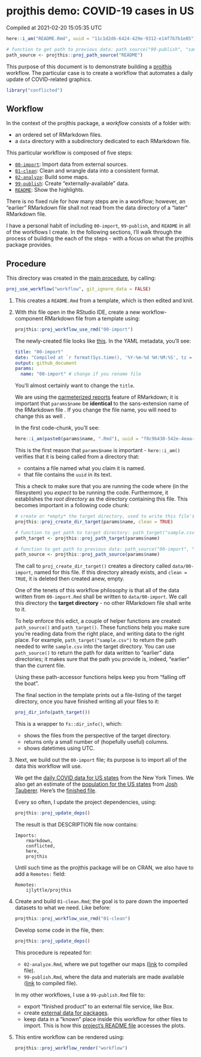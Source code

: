 projthis demo: COVID-19 cases in US
================
Compiled at 2021-02-20 15:05:35 UTC

``` r
here::i_am("README.Rmd", uuid = "11c1d2d6-6424-429e-9312-e14f7b7b1e05")

# function to get path to previous data: path_source("99-publish", "sample.csv")
path_source <- projthis::proj_path_source("README")
```

This purpose of this document is to demonstrate building a
[projthis](https://ijlyttle.github.io/projthis/) workflow. The
particular case is to create a workflow that automates a daily update of
COVID-related graphics.

``` r
library("conflicted")
```

## Workflow

In the context of the projthis package, a *workflow* consists of a
folder with:

-   an ordered set of RMarkdown files.
-   a `data` directory with a subdirectory dedicated to each RMarkdown
    file.

This particular workflow is composed of five steps:

-   [`00-import`](00-import.md): Import data from external sources.
-   [`01-clean`](01-clean.md): Clean and wrangle data into a consistent
    format.
-   [`02-analyze`](02-analyze.md): Build some maps.
-   [`99-publish`](99-publish.md): Create “externally-available” data.
-   [`README`](README.md): Show the highlights.

There is no fixed rule for how many steps are in a workflow; however, an
“earlier” RMarkdown file shall not read from the data directory of a
“later” RMarkdown file.

I have a personal habit of including `00-import`, `99-publish`, and
`README` in all of the workflows I create. In the following sections,
I’ll walk through the process of building the each of the steps - with a
focus on what the projthis package provides.

## Procedure

This directory was created in the [main procedure](../README.md), by
calling:

``` r
proj_use_workflow("workflow", git_ignore_data = FALSE)
```

1.  This creates a `README.Rmd` from a template, which is then edited
    and knit.

2.  With *this* file open in the RStudio IDE, create a new
    workflow-component RMarkdown file from a template using:

    ``` r
    projthis::proj_workflow_use_rmd("00-import")
    ```

    The newly-created file looks like
    [this](https://github.com/ijlyttle/covidStates/blob/create-import/workflow/00-import.Rmd).
    In the YAML metadata, you’ll see:

    ``` yaml
    title: "00-import"
    date: "Compiled at `r format(Sys.time(), '%Y-%m-%d %H:%M:%S', tz = 'UTC')` UTC"
    output: github_document
    params:
      name: "00-import" # change if you rename file
    ```

    You’ll almost certainly want to change the `title`.

    We are using the [parmeterized
    reports](https://bookdown.org/yihui/rmarkdown/parameterized-reports.html)
    feature of RMarkdown; it is important that `params$name` be
    **identical** to the sans-extension name of the RMarkdown file . If
    you change the file name, you will need to change this as well .

    In the first code-chunk, you’ll see:

    ``` r
    here::i_am(paste0(params$name, ".Rmd"), uuid = "f8c9b430-542e-4eaa-b315-bad86866aa06")
    ```

    This is the first reason that `params$name` is important -
    `here::i_am()` verifies that it is being called from a directory
    that:

    -   contains a file named what you claim it is named.
    -   that file contains the `uuid` in its text.

    This a check to make sure that you are running the code where (in
    the filesystem) you *expect* to be running the code. Furthermore, it
    establishes the *root directory* as the directory containing this
    file. This becomes important in a following code chunk:

    ``` r
    # create or *empty* the target directory, used to write this file's data: 
    projthis::proj_create_dir_target(params$name, clean = TRUE)

    # function to get path to target directory: path_target("sample.csv")
    path_target <- projthis::proj_path_target(params$name)

    # function to get path to previous data: path_source("00-import", "sample.csv")
    path_source <- projthis::proj_path_source(params$name)
    ```

    The call to `proj_create_dir_target()` creates a directory called
    `data/00-import`, named for this file. If this directory already
    exists, and `clean = TRUE`, it is deleted then created anew, empty.

    One of the tenets of this workflow philosophy is that all of the
    data written from `00-import.Rmd` shall be written to
    `data/00-import`. We call this directory the **target directory** -
    no other RMarkdown file shall write to it.

    To help enforce this edict, a couple of helper functions are
    created: `path_source()` and `path_target()`. These functions help
    you make sure you’re reading data from the right place, and writing
    data to the right place. For example, `path_target("sample.csv")` to
    return the path needed to write `sample.csv` into the target
    directory. You can use `path_source()` to return the path for data
    written to “earlier” data directories; it makes sure that the path
    you provide is, indeed, “earlier” than the current file.

    Using these path-accessor functions helps keep you from “falling off
    the boat”.

    The final section in the template prints out a file-listing of the
    target directory, once you have finished writing all your files to
    it:

    ``` r
    proj_dir_info(path_target())
    ```

    This is a wrapper to `fs::dir_info()`, which:

    -   shows the files from the perspective of the target directory.
    -   returns only a small number of (hopefully useful) columns.
    -   shows datetimes using UTC.

3.  Next, we build out the `00-import` file; its purpose is to import
    all of the data this workflow will use.

    We get the [daily COVID data for US
    states](https://github.com/nytimes/covid-19-data/blob/master/us-states.csv)
    from the New York Times. We also get an estimate of the [population
    for the US
    states](https://github.com/JoshData/historical-state-population-csv/blob/primary/historical_state_population_by_year.csv)
    from [Josh Tauberer](https://github.com/JoshData). Here’s the
    [finished
    file](https://github.com/ijlyttle/covidStates/blob/main/workflow/00-import.Rmd).

    Every so often, I update the project dependencies, using:

    ``` r
    projthis::proj_update_deps()
    ```

    The result is that DESCRIPTION file now contains:

        Imports: 
            rmarkdown,
            conflicted,
            here,
            projthis

    Until such time as the projthis package will be on CRAN, we also
    have to add a `Remotes:` field:

        Remotes:
            ijlyttle/projthis

4.  Create and build `01-clean.Rmd`; the goal is to pare down the
    impoerted datasets to what we need. Like before:

    ``` r
    projthis::proj_workflow_use_rmd("01-clean")
    ```

    Develop some code in the file, then:

    ``` r
    projthis::proj_update_deps()
    ```

    This procedure is repeated for:

    -   `02-analyze.Rmd`, where we put together our maps
        ([link](https://github.com/ijlyttle/covidStates/blob/workflow-analyze/workflow/02-analyze.md)
        to compiled file).
    -   `99-publish.Rmd`, where the data and materials are made
        available
        ([link](https://github.com/ijlyttle/covidStates/blob/workflow-publish/workflow/99-publish.md)
        to compiled file).

    In my other workflows, I use a `99-publish.Rmd` file to:

    -   export “finished product” to an external file service, like Box.
    -   create [external data for
        packages](https://r-pkgs.org/data.html).
    -   keep data in a “known” place inside this workflow for other
        files to import. This is how this [project’s README
        file](https://raw.githubusercontent.com/ijlyttle/covidStates/master/README.md)
        accesses the plots.

5.  This entire workflow can be rendered using:

    ``` r
    projthis::proj_workflow_render("workflow")
    ```
